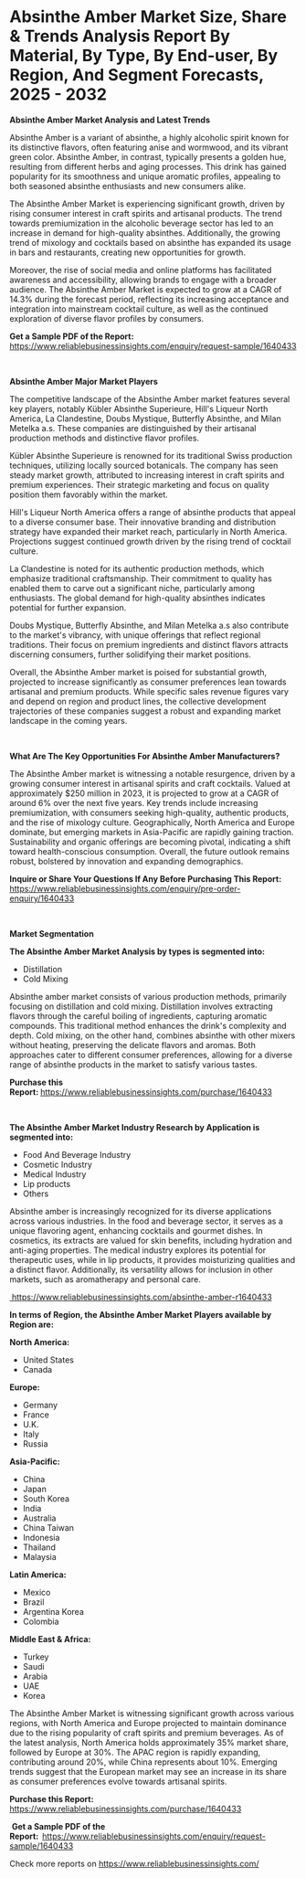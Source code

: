 <p><h1>Absinthe Amber Market Size, Share & Trends Analysis Report By Material, By Type, By End-user, By Region, And Segment Forecasts, 2025 - 2032</h1></p><p><strong>Absinthe Amber Market Analysis and Latest Trends</strong></p>
<p><p>Absinthe Amber is a variant of absinthe, a highly alcoholic spirit known for its distinctive flavors, often featuring anise and wormwood, and its vibrant green color. Absinthe Amber, in contrast, typically presents a golden hue, resulting from different herbs and aging processes. This drink has gained popularity for its smoothness and unique aromatic profiles, appealing to both seasoned absinthe enthusiasts and new consumers alike.</p><p>The Absinthe Amber Market is experiencing significant growth, driven by rising consumer interest in craft spirits and artisanal products. The trend towards premiumization in the alcoholic beverage sector has led to an increase in demand for high-quality absinthes. Additionally, the growing trend of mixology and cocktails based on absinthe has expanded its usage in bars and restaurants, creating new opportunities for growth.</p><p>Moreover, the rise of social media and online platforms has facilitated awareness and accessibility, allowing brands to engage with a broader audience. The Absinthe Amber Market is expected to grow at a CAGR of 14.3% during the forecast period, reflecting its increasing acceptance and integration into mainstream cocktail culture, as well as the continued exploration of diverse flavor profiles by consumers.</p></p>
<p><strong>Get a Sample PDF of the Report:&nbsp;</strong> <a href="https://www.reliablebusinessinsights.com/enquiry/request-sample/1640433?utm_campaign=2222&utm_medium=2&utm_source=Github&utm_content=ia&utm_term=09022025&utm_id=absinthe-amber">https://www.reliablebusinessinsights.com/enquiry/request-sample/1640433</a></p>
<p>&nbsp;</p>
<p><strong>Absinthe Amber Major Market Players</strong></p>
<p><p>The competitive landscape of the Absinthe Amber market features several key players, notably Kübler Absinthe Superieure, Hill's Liqueur North America, La Clandestine, Doubs Mystique, Butterfly Absinthe, and Milan Metelka a.s. These companies are distinguished by their artisanal production methods and distinctive flavor profiles.</p><p>Kübler Absinthe Superieure is renowned for its traditional Swiss production techniques, utilizing locally sourced botanicals. The company has seen steady market growth, attributed to increasing interest in craft spirits and premium experiences. Their strategic marketing and focus on quality position them favorably within the market.</p><p>Hill's Liqueur North America offers a range of absinthe products that appeal to a diverse consumer base. Their innovative branding and distribution strategy have expanded their market reach, particularly in North America. Projections suggest continued growth driven by the rising trend of cocktail culture.</p><p>La Clandestine is noted for its authentic production methods, which emphasize traditional craftsmanship. Their commitment to quality has enabled them to carve out a significant niche, particularly among enthusiasts. The global demand for high-quality absinthes indicates potential for further expansion.</p><p>Doubs Mystique, Butterfly Absinthe, and Milan Metelka a.s also contribute to the market's vibrancy, with unique offerings that reflect regional traditions. Their focus on premium ingredients and distinct flavors attracts discerning consumers, further solidifying their market positions.</p><p>Overall, the Absinthe Amber market is poised for substantial growth, projected to increase significantly as consumer preferences lean towards artisanal and premium products. While specific sales revenue figures vary and depend on region and product lines, the collective development trajectories of these companies suggest a robust and expanding market landscape in the coming years.</p></p>
<p>&nbsp;</p>
<p><strong>What Are The Key Opportunities For Absinthe Amber Manufacturers?</strong></p>
<p><p>The Absinthe Amber market is witnessing a notable resurgence, driven by a growing consumer interest in artisanal spirits and craft cocktails. Valued at approximately $250 million in 2023, it is projected to grow at a CAGR of around 6% over the next five years. Key trends include increasing premiumization, with consumers seeking high-quality, authentic products, and the rise of mixology culture. Geographically, North America and Europe dominate, but emerging markets in Asia-Pacific are rapidly gaining traction. Sustainability and organic offerings are becoming pivotal, indicating a shift toward health-conscious consumption. Overall, the future outlook remains robust, bolstered by innovation and expanding demographics.</p></p>
<p><strong>Inquire or Share Your Questions If Any Before Purchasing This Report:</strong> <a href="https://www.reliablebusinessinsights.com/enquiry/pre-order-enquiry/1640433?utm_campaign=2222&utm_medium=2&utm_source=Github&utm_content=ia&utm_term=09022025&utm_id=absinthe-amber">https://www.reliablebusinessinsights.com/enquiry/pre-order-enquiry/1640433</a></p>
<p>&nbsp;</p>
<p><strong>Market Segmentation</strong></p>
<p><strong>The Absinthe Amber Market Analysis by types is segmented into:</strong></p>
<p><ul><li>Distillation</li><li>Cold Mixing</li></ul></p>
<p><p>Absinthe amber market consists of various production methods, primarily focusing on distillation and cold mixing. Distillation involves extracting flavors through the careful boiling of ingredients, capturing aromatic compounds. This traditional method enhances the drink's complexity and depth. Cold mixing, on the other hand, combines absinthe with other mixers without heating, preserving the delicate flavors and aromas. Both approaches cater to different consumer preferences, allowing for a diverse range of absinthe products in the market to satisfy various tastes.</p></p>
<p><strong>Purchase this Report:&nbsp;</strong><a href="https://www.reliablebusinessinsights.com/purchase/1640433?utm_campaign=2222&utm_medium=2&utm_source=Github&utm_content=ia&utm_term=09022025&utm_id=absinthe-amber">https://www.reliablebusinessinsights.com/purchase/1640433</a></p>
<p>&nbsp;</p>
<p><strong>The Absinthe Amber Market Industry Research by Application is segmented into:</strong></p>
<p><ul><li>Food And Beverage Industry</li><li>Cosmetic Industry</li><li>Medical Industry</li><li>Lip products</li><li>Others</li></ul></p>
<p><p>Absinthe amber is increasingly recognized for its diverse applications across various industries. In the food and beverage sector, it serves as a unique flavoring agent, enhancing cocktails and gourmet dishes. In cosmetics, its extracts are valued for skin benefits, including hydration and anti-aging properties. The medical industry explores its potential for therapeutic uses, while in lip products, it provides moisturizing qualities and a distinct flavor. Additionally, its versatility allows for inclusion in other markets, such as aromatherapy and personal care.</p></p>
<p><a href="https://www.reliablebusinessinsights.com/absinthe-amber-r1640433?utm_campaign=2222&utm_medium=2&utm_source=Github&utm_content=ia&utm_term=09022025&utm_id=absinthe-amber">&nbsp;https://www.reliablebusinessinsights.com/absinthe-amber-r1640433</a></p>
<p><strong>In terms of Region, the Absinthe Amber Market Players available by Region are:</strong></p>
<p>
    <p> <strong> North America: </strong>
        <ul>
            <li>United States</li>
            <li>Canada</li>
        </ul>
        </p> 
    <p> <strong> Europe: </strong>
        <ul>
            <li>Germany</li>
            <li>France</li>
            <li>U.K.</li>
            <li>Italy</li>
            <li>Russia</li>
        </ul>
        </p> 
    <p> <strong> Asia-Pacific: </strong>
        <ul>
            <li>China</li>
            <li>Japan</li>
            <li>South Korea</li>
            <li>India</li>
            <li>Australia</li>
            <li>China Taiwan</li>
            <li>Indonesia</li>
            <li>Thailand</li>
            <li>Malaysia</li>
        </ul>
        </p> 
    <p> <strong> Latin America: </strong>
        <ul>
            <li>Mexico</li>
            <li>Brazil</li>
            <li>Argentina Korea</li>
            <li>Colombia</li>
        </ul>
        </p> 
    <p> <strong> Middle East & Africa: </strong>
        <ul>
            <li>Turkey</li>
            <li>Saudi</li>
            <li>Arabia</li>
            <li>UAE</li>
            <li>Korea</li>
        </ul>
    </p>
    </p>
<p><p>The Absinthe Amber Market is witnessing significant growth across various regions, with North America and Europe projected to maintain dominance due to the rising popularity of craft spirits and premium beverages. As of the latest analysis, North America holds approximately 35% market share, followed by Europe at 30%. The APAC region is rapidly expanding, contributing around 20%, while China represents about 10%. Emerging trends suggest that the European market may see an increase in its share as consumer preferences evolve towards artisanal spirits.</p></p>
<p><strong>Purchase this Report: </strong><a href="https://www.reliablebusinessinsights.com/purchase/1640433?utm_campaign=2222&utm_medium=2&utm_source=Github&utm_content=ia&utm_term=09022025&utm_id=absinthe-amber">https://www.reliablebusinessinsights.com/purchase/1640433</a></p>
<p>&nbsp;<strong>Get a Sample PDF of the Report:&nbsp;&nbsp;</strong><a href="https://www.reliablebusinessinsights.com/enquiry/request-sample/1640433?utm_campaign=2222&utm_medium=2&utm_source=Github&utm_content=ia&utm_term=09022025&utm_id=absinthe-amber">https://www.reliablebusinessinsights.com/enquiry/request-sample/1640433</a></p>
<p><strong></strong></p>
<p>Check more reports on <a href="https://www.reliablebusinessinsights.com/?utm_campaign=2222&utm_medium=2&utm_source=Github&utm_content=ia&utm_term=09022025&utm_id=absinthe-amber">https://www.reliablebusinessinsights.com/</a></p>